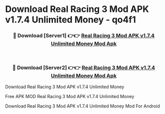 # Download Real Racing 3 Mod APK v1.7.4 Unlimited Money - qo4f1



<div align="center">
<h3>🔴 Download [Server1] 👉👉 <a href="https://momento.my/?title=Real_Racing_3_Mod_APK_v1.7.4_Unlimited_Money">Real Racing 3 Mod APK v1.7.4 Unlimited Money Mod Apk</a></h3><br>

<h3>🔴 Download [Server2] 👉👉 <a href="https://momento.my/?title=Real_Racing_3_Mod_APK_v1.7.4_Unlimited_Money">Real Racing 3 Mod APK v1.7.4 Unlimited Money Mod Apk</a></h3>
</div>



Download Real Racing 3 Mod APK v1.7.4 Unlimited Money 

Free APK MOD Real Racing 3 Mod APK v1.7.4 Unlimited Money 

Download Real Racing 3 Mod APK v1.7.4 Unlimited Money Mod For Android
